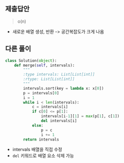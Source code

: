 ## 제출답안

> o(n)

- 새로운 배열 생성, 반환 -> 공간복잡도가 크게 나옴

## 다른 풀이

```py
class Solution(object):
    def merge(self, intervals):
        """
        :type intervals: List[List[int]]
        :rtype: List[List[int]]
        """
        intervals.sort(key = lambda x: x[0])
        p = intervals[0]
        i = 1
        while i < len(intervals):
            c = intervals[i]
            if c[0] <= p[1]:
                intervals[i-1][1] = max(p[1], c[1])
                del intervals[i]
            else:
                p = c
                i += 1
        return intervals
```

- intervals 배열을 직접 수정
- `del` 키워드로 배열 요소 삭제 가능
